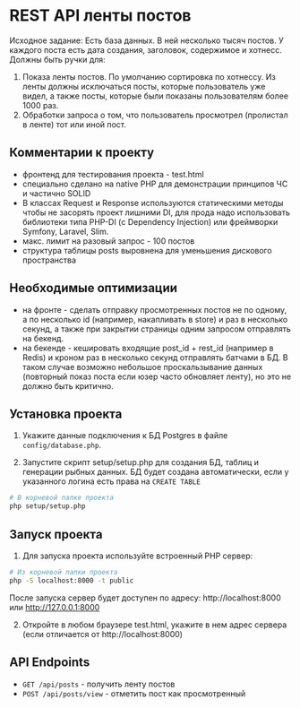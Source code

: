 # REST API ленты постов
Исходное задание: Есть база данных. В ней несколько тысяч постов. У каждого поста есть дата создания, заголовок, содержимое и хотнесс. Должны быть ручки для: 

1) Показа ленты постов. По умолчанию сортировка по хотнессу. Из ленты должны исключаться посты, которые пользователь уже видел, а также посты, которые были показаны пользователям более 1000 раз. 
2) Обработки запроса о том, что пользователь просмотрел (пролистал в ленте) тот или иной пост. 

## Комментарии к проекту
- фронтенд для тестирования проекта - test.html
- специально сделано на native PHP для демонстрации принципов ЧС и частично SOLID
- В классах Request и Response используются статическими методы чтобы не засорять проект лишними DI, для прода надо использовать библиотеки типа PHP-DI (с Dependency Injection) или фреймворки Symfony, Laravel, Slim.
- макс. лимит на разовый запрос - 100 постов
- структура таблицы posts выровнена для уменьшения дискового пространства

## Необходимые оптимизации
- на фронте - сделать отправку просмотренных постов не по одному, а по несколько id (например, накапливать в store) и раз в несколько секунд, а также при закрытии страницы одним запросом отправлять на бекенд.
- на бекенде - кешировать входящие post_id + rest_id (например в Redis) и кроном раз в несколько секунд отправлять батчами в БД. В таком случае возможно небольшое проскальзывание данных (повторный показ поста если юзер часто обновляет ленту), но это не должно быть критично.

## Установка проекта
1. Укажите данные подключения к БД Postgres в файле ```config/database.php```.

2. Запустите скрипт setup/setup.php для создания БД, таблиц и генерации рыбных данных. БД будет создана автоматически, если у указанного логина есть права на ```CREATE TABLE```
```bash
# В корневой папке проекта
php setup/setup.php
```

## Запуск проекта

1. Для запуска проекта используйте встроенный PHP сервер:

```bash
# Из корневой папки проекта
php -S localhost:8000 -t public
```
После запуска сервер будет доступен по адресу: http://localhost:8000 или http://127.0.0.1:8000

2. Откройте в любом браузере test.html, укажите в нем адрес сервера (если отличается от http://localhost:8000)

## API Endpoints

- `GET /api/posts` - получить ленту постов
- `POST /api/posts/view` - отметить пост как просмотренный